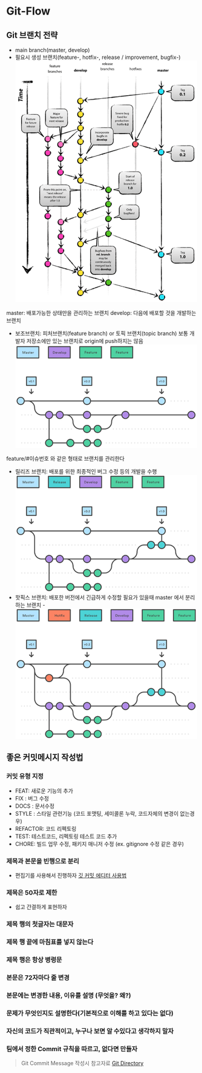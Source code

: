 # Git-Flow

## Git 브랜치 전략

- main branch(master, develop)
- 필요시 생성 브랜치(feature-, hotfix-, release / improvement, bugfix-) <img src="../src/main_brench.png" alt="mainBrench">

master: 배포가능한 상태만을 관리하는 브랜치
develop: 다음에 배포할 것을 개발하는 브랜치

- 보조브랜치: 피처브랜치(feature branch) or 토픽 브랜치(topic branch)
  보통 개발자 저장소에만 있는 브랜치로 origin에 push하지는 않음<img src="../src/brench.png" alt="brench">

feature/#이슈번호 와 같은 형태로 브랜치를 관리한다

- 릴리즈 브랜치: 배포를 위한 최종적인 버그 수정 등의 개발을 수행<img src="../src/release_brench.png" alt="releaseBrench">
- 핫픽스 브랜치: 배포한 버전에서 긴급하게 수정할 필요가 있을때 master 에서 분리하는 브랜치 -<img src="../src/hot_fix_brench.png" alt="hotFixBrench">

## 좋은 커밋메시지 작성법

### 커밋 유형 지정

- FEAT: 새로운 기능의 추가
- FIX : 버그 수정
- DOCS : 문서수정
- STYLE : 스타일 관련기능 (코드 포맷팅, 세미콜론 누락, 코드자체의 변경이 없는경우)
- REFACTOR: 코드 리펙토링
- TEST: 테스트코드, 리펙토링 테스트 코드 추가
- CHORE: 빌드 업무 수정, 패키지 매니저 수정 (ex. gitignore 수정 같은 경우)

### 제목과 본문을 빈행으로 분리

- 편집기를 사용해서 진행하자 [깃 커밋 에디터 사용법]("https://richone.tistory.com/27")

### 제목은 50자로 제한

- 쉽고 간결하게 표현하자

### 제목 행의 첫글자는 대문자

### 제목 행 끝에 마침표를 넣지 않는다

### 제목 행은 항상 병령문

### 본문은 72자마다 줄 변경

### 본문에는 변경한 내용, 이유를 설명 (무엇을? 왜?)

### 문제가 무엇인지도 설명한다(기본적으로 이해를 하고 있다는 없다)

### 자신의 코드가 직관적이고, 누구나 보면 알 수있다고 생각하지 말자

### 팀에서 정한 Commit 규칙을 따르고, 없다면 만들자

> Git Commit Message 작성시 참고자료
> [Git Directory]("https://blog.ull.im/engineering/2019/03/10/logs-on-git.html")
